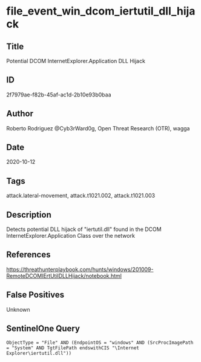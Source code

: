 # file_event_win_dcom_iertutil_dll_hijack

## Title
Potential DCOM InternetExplorer.Application DLL Hijack

## ID
2f7979ae-f82b-45af-ac1d-2b10e93b0baa

## Author
Roberto Rodriguez @Cyb3rWard0g, Open Threat Research (OTR), wagga

## Date
2020-10-12

## Tags
attack.lateral-movement, attack.t1021.002, attack.t1021.003

## Description
Detects potential DLL hijack of "iertutil.dll" found in the DCOM InternetExplorer.Application Class over the network

## References
https://threathunterplaybook.com/hunts/windows/201009-RemoteDCOMIErtUtilDLLHijack/notebook.html

## False Positives
Unknown

## SentinelOne Query
```
ObjectType = "File" AND (EndpointOS = "windows" AND (SrcProcImagePath = "System" AND TgtFilePath endswithCIS "\Internet Explorer\iertutil.dll"))

```